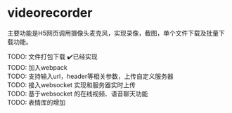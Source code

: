 # videorecorder

主要功能是H5网页调用摄像头麦克风，实现录像，截图，单个文件下载及批量下载功能。

TODO: 文件打包下载  ✔️已经实现<br/>
TODO: 加入webpack<br/>
TODO: 支持输入url，header等相关参数，上传自定义服务器<br/>
TODO: 接入websocket 实现和服务器实时上传<br/>
TODO: 基于websocket 的在线视频、语音聊天功能<br/>
TODO: 表情库的增加